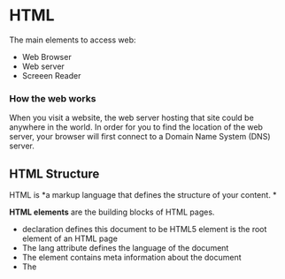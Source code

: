 # HTML 
The main elements to access web:
- Web Browser
- Web server
- Screeen Reader

### How the web works
When you visit a website, the web server hosting that site could be anywhere in the world. In order for you to find the location of the web server, your browser will first connect to a Domain Name System (DNS) server.

## HTML Structure
HTML is *a markup language that defines the structure of your content. *

**HTML elements** are the building blocks of HTML pages.

- declaration defines this document to be HTML5
element is the root element of an HTML page
- The lang attribute defines the language of the document
- The element contains meta information about the document
- The <title> element specifies a title for the document
element contains the visible page content


## HTML Extra Markup
What is an HTML Element?
An HTML element is defined by a start tag, some content, and an end tag:

- ### Some Important Tag Elements:
  - The `<html>` element is the root element of an HTML page.
  - The `<head>` element contains meta information about the HTML page.
  - The `<title>` element specifies a title for the HTML page (which is shown in the browser's title bar or in the page's tab)
  - The `<body>` element defines the document's body, and is a container for all the visible contents, such as headings, paragraphs, images, hyperlinks, tables, lists, etc.
  - The `<h1>` element defines a large heading.
  - The `<p>` element defines a paragraph.
## HTML Layout
For a long time, web page authors used <div> elements to group together related elements on the page (such as the elements that form a header, an article, footer or sidebar). Authors used class or id attributes to indicate the role of the <div> element in the structure of the page.

### New HTML5 Layout Elements
HTML5 introduces a new set of elements that allow you to divide up the parts of a page. The names of these elements indicate the kind of content you will find in them. They are still subject to change, but that has not stopped many web page authors using them already.

_i.g: <header> <main> <nav> <footer> etc._

## Process & Design
Html uses elements to describe the structure of pages
Tags act like containers. They tell you something about the information that lies between their opening and closing tags.

#### Attributes tell us more about eLements:
Attributes provide additional information about the contents of an element. They appear on the opening tag of the element and are made up of two parts: a name and a value, separated by an equals sign.

**HTML5** allows you to use uppercase attribute names and omit the quotemarks, but this is not recommended.

#### Forms:
Whenever you want to collect information from Xvisitors you will need a form, which lives inside a

element.Information from a form is sent in name/value pairs.XEach form control is given a name, and the text the Xuser types in or the values of the options they select are sent to the server.HTML5 introduces new form elements which make it Xeasier for visitors to fill in forms.
#### Images:
You can specify the dimensions of images using CSS. XThis is very helpful when you use the same sized images on several pages of your site.Images can be aligned both horizontally and vertically Xusing CSS.You can use a background image behind the box Xcreated by any element on a page. Background images can appear just once or be Xrepeated across the background of the box.You can create image rollover effects by moving the Xbackground position of an image.To reduce the number of images your browser has to Xload, you can create image sprites.

# JAVASCRIPT IN THE BROWSER:

## Defining functions:
JavaScript functions are defined with the function keyword. It can be used as a function declaration or a function expression. The construction of the function:

#### Being able to change the content of an HTML page while it is loaded in the browser is very powerful. The examples below rely on the ability to:

- Access the content of the page
- Modify t he content of the page
- Program rules or instructions the browser can follow
- React to events triggered by the user or browser

#### What is a script and how do I create one?
A script is a series of instructions that a computer can follow to achieve a goal.

#### How do computers fit in with the world around them?
To write a script, you need to first state your goal and then list the tasks that need to be completed in order to achieve it.

#### How do I write a script for a web page?
you need to Start with the big picture of what you want to achieve, and break that down into smaller steps.

### How A browser sees a web page:
In order to understand how you can change the content of an HTML page using JavaScript, you need to know how a browser interprets the HTML code and applies styling to it.

1. receive a page as HTML code.
2. create a model of the page and store it in memory.
3. use a rendering engine to show the page screen.


### Designing A Script tasks:
Once you know the goal of your script, you can work out the individual tasks needed to achieve it.This high-level view of the tasks can be represented using a flowchart.
